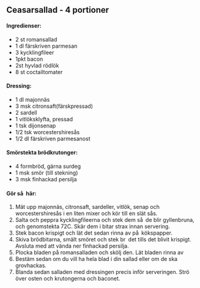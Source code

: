 ## Ceasarsallad - 4 portioner

#### Ingredienser:
* 2 st romansallad
* 1 dl färskriven parmesan
* 3 kycklingfileer
* 1pkt bacon
* 2st hyvlad rödlök
* 8 st coctailtomater

#### Dressing:
* 1 dl majonnäs
* 3 msk citronsaft(färskpressad)
* 2 sardell
* 1 vitlöksklyfta, pressad
* 1 tsk dijonsenap
* 1/2 tsk worcestershiresås
* 1/2 dl färskriven parmesanost

#### Smörstekta brödkrutonger:
* 4 formbröd, gärna surdeg
* 1 msk smör (till stekning)
* 3 msk finhackad persilja

#### Gör så här:
1. Mät upp majonnäs, citronsaft, sardeller, vitlök, senap och worcestershiresås i en liten mixer
och kör till en slät sås.
2. Salta och peppra kycklingfileerna och stek dem så de blir gyllenbruna, och genomstekta 72C.
Skär dem i bitar strax innan servering.
3. Stek bacon krispigt och lät det sedan rinna av på kökspapper.
4. Skiva brödbitarna, smält smöret och stek br det tills det blivit krispigt. Avsluta med att vända
ner finhackad persilja.
5. Plocka bladen på romansalladen och skölj den. Lät bladen rinna av
6. Bestäm sedan om du vill ha hela blad i din sallad eller om de ska grovhackas.
7. Blanda sedan salladen med dressingen precis inför serveringen. Strö över osten och
krutongerna och baconet.
